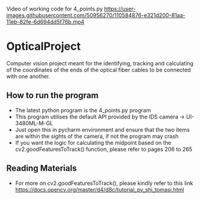 
Video of working code for 4_points.py
https://user-images.githubusercontent.com/50956270/110584876-e321d200-81aa-11eb-82fe-6d694dd5f76b.mp4

# OpticalProject
Computer vision project meant for the identifying, tracking and calculating of the coordinates of the ends of the optical fiber cables to be connected with one another. 

## How to run the program 
- The latest python program is the 4_points.py program
- This program utilises the default API provided by the IDS camera -> UI-3480ML-M-GL
- Just open this in pycharm environment and ensure that the two items are within the sights of the camera, if not the program may crash 
- If you want the logic for calculating the midpoint based on the cv2.goodFeaturesToTrack() function, please refer to pages 206 to 265

## Reading Materials 
- For more on cv2.goodFeaturesToTrack(), please kindly refer to this link https://docs.opencv.org/master/d4/d8c/tutorial_py_shi_tomasi.html 
